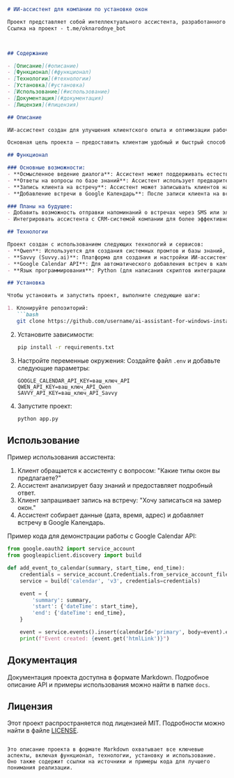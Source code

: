 ```markdown
# ИИ-ассистент для компании по установке окон

Проект представляет собой интеллектуального ассистента, разработанного для автоматизации взаимодействия с клиентами компании, занимающейся установкой окон. Ассистент способен вести осмысленный диалог, отвечать на вопросы клиентов на основе базы знаний, а также записывать клиентов на встречи и добавлять их в Google Календарь .
Ссылка на проект - t.me/oknarodnye_bot



## Содержание

- [Описание](#описание)
- [Функционал](#функционал)
- [Технологии](#технологии)
- [Установка](#установка)
- [Использование](#использование)
- [Документация](#документация)
- [Лицензия](#лицензия)

## Описание

ИИ-ассистент создан для улучшения клиентского опыта и оптимизации рабочих процессов в компании по установке окон. Он помогает клиентам получать точную информацию о продуктах и услугах, а также автоматически планирует встречи, что значительно снижает нагрузку на сотрудников компании .

Основная цель проекта — предоставить клиентам удобный и быстрый способ получения информации и записи на встречи, одновременно упрощая внутренние процессы компании.

## Функционал

### Основные возможности:
- **Осмысленное ведение диалога**: Ассистент может поддерживать естественные и логичные разговоры с клиентами.
- **Ответы на вопросы по базе знаний**: Ассистент использует предварительно загруженную базу знаний для предоставления точных ответов на вопросы клиентов.
- **Запись клиента на встречу**: Ассистент может записывать клиентов на встречи, собирая необходимую информацию (например, дату, время и место).
- **Добавление встречи в Google Календарь**: После записи клиента на встречу ассистент автоматически добавляет её в Google Календарь.

### Планы на будущее:
- Добавить возможность отправки напоминаний о встречах через SMS или электронную почту.
- Интегрировать ассистента с CRM-системой компании для более эффективного управления данными клиентов.

## Технологии

Проект создан с использованием следующих технологий и сервисов:
- **Qwen**: Используется для создания системных промтов и базы знаний, обеспечивающих высокую точность ответов ассистента.
- **Savvy (Suvvy.ai)**: Платформа для создания и настройки ИИ-ассистента, обеспечивающая его интеграцию с различными сервисами .
- **Google Calendar API**: Для автоматического добавления встреч в календарь.
- **Язык программирования**: Python (для написания скриптов интеграции и обработки данных).

## Установка

Чтобы установить и запустить проект, выполните следующие шаги:

1. Клонируйте репозиторий:
   ```bash
   git clone https://github.com/username/ai-assistant-for-windows-installation.git
   ```

2. Установите зависимости:
   ```bash
   pip install -r requirements.txt
   ```

3. Настройте переменные окружения:
   Создайте файл `.env` и добавьте следующие параметры:
   ```
   GOOGLE_CALENDAR_API_KEY=ваш_ключ_API
   QWEN_API_KEY=ваш_ключ_API_Qwen
   SAVVY_API_KEY=ваш_ключ_API_Savvy
   ```

4. Запустите проект:
   ```bash
   python app.py
   ```

## Использование

Пример использования ассистента:

1. Клиент обращается к ассистенту с вопросом: "Какие типы окон вы предлагаете?"
2. Ассистент анализирует базу знаний и предоставляет подробный ответ.
3. Клиент запрашивает запись на встречу: "Хочу записаться на замер окон."
4. Ассистент собирает данные (дата, время, адрес) и добавляет встречу в Google Календарь.

Пример кода для демонстрации работы с Google Calendar API:
```python
from google.oauth2 import service_account
from googleapiclient.discovery import build

def add_event_to_calendar(summary, start_time, end_time):
    credentials = service_account.Credentials.from_service_account_file('path_to_credentials.json')
    service = build('calendar', 'v3', credentials=credentials)

    event = {
        'summary': summary,
        'start': {'dateTime': start_time},
        'end': {'dateTime': end_time},
    }

    event = service.events().insert(calendarId='primary', body=event).execute()
    print(f"Event created: {event.get('htmlLink')}")
```

## Документация

Документация проекта доступна в формате Markdown. Подробное описание API и примеры использования можно найти в папке `docs`.

## Лицензия

Этот проект распространяется под лицензией MIT. Подробности можно найти в файле [LICENSE](LICENSE).
```

Это описание проекта в формате Markdown охватывает все ключевые аспекты, включая функционал, технологии, установку и использование. Оно также содержит ссылки на источники и примеры кода для лучшего понимания реализации.

